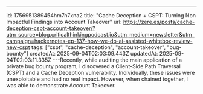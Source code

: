 ---
id: 1756951389454hm7n7xna2
title: "Cache Deception + CSPT: Turning Non Impactful Findings into Account Takeover"
url: https://zere.es/posts/cache-deception-cspt-account-takeover/?utm_source=blog.criticalthinkingpodcast.io&utm_medium=newsletter&utm_campaign=hackernotes-ep-137-how-we-do-ai-assisted-whitebox-review-new-cspt
tags: ["cspt", "cache-deception", "account-takeover", "bug-bounty"]
createdAt: 2025-09-04T02:03:09.443Z
updatedAt: 2025-09-04T02:03:11.335Z
---Recently, while auditing the main application of a private bug bounty program, I discovered a Client-Side Path Traversal (CSPT) and a Cache Deception vulnerability. Individually, these issues were unexploitable and had no real impact. However, when chained together, I was able to demonstrate Account Takeover.
